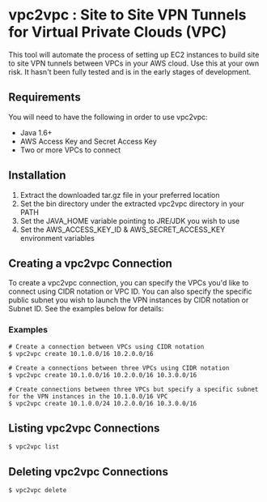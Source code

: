 # vpc2vpc : Site to Site VPN Tunnels for Virtual Private Clouds (VPC)
This tool will automate the process of setting up EC2 instances to build site to site VPN tunnels between VPCs in your AWS cloud.  Use this at your own risk.  It hasn't been fully tested and is in the early stages of development.

## Requirements

You will need to have the following in order to use vpc2vpc:

* Java 1.6+
* AWS Access Key and Secret Access Key
* Two or more VPCs to connect

## Installation

1. Extract the downloaded tar.gz file in your preferred location
2. Set the bin directory under the extracted vpc2vpc directory in your PATH
3. Set the JAVA_HOME variable pointing to JRE/JDK you wish to use
4. Set the AWS\_ACCESS\_KEY\_ID & AWS\_SECRET\_ACCESS\_KEY environment variables

## Creating a vpc2vpc Connection

To create a vpc2vpc connection, you can specify the VPCs you'd like to connect using CIDR notation or VPC ID.  You can also specify the specific public subnet you wish to launch the VPN instances by CIDR notation or Subnet ID.  See the examples below for details:

### Examples

	# Create a connection between VPCs using CIDR notation
	$ vpc2vpc create 10.1.0.0/16 10.2.0.0/16

	# Create a connections between three VPCs using CIDR notation
	$ vpc2vpc create 10.1.0.0/16 10.2.0.0/16 10.3.0.0/16

	# Create connections between three VPCs but specify a specific subnet for the VPN instances in the 10.1.0.0/16 VPC
	$ vpc2vpc create 10.1.0.0/24 10.2.0.0/16 10.3.0.0/16

## Listing vpc2vpc Connections

	$ vpc2vpc list

## Deleting vpc2vpc Connections

	$ vpc2vpc delete

